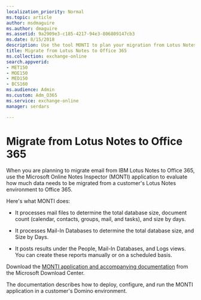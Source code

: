 ```yaml
---
localization_priority: Normal
ms.topic: article
author: msdmaguire
ms.author: dmaguire
ms.assetid: 9a2909e3-c185-4217-94e3-806809147cb3
ms.date: 8/15/2018
description: Use the tool MONTI to plan your migration from Lotus Notes to Office 365.
title: Migrate from Lotus Notes to Office 365
ms.collection: exchange-online
search.appverid:
- MET150
- MOE150
- MED150
- BCS160
ms.audience: Admin
ms.custom: Adm_O365
ms.service: exchange-online
manager: serdars

---
```


# Migrate from Lotus Notes to Office 365

When you are planning to migrate email from IBM Lotus Notes to Office 365, use the Microsoft Online Notes Inspector (MONTI) application to evaluate how much data needs to be migrated from a customer's Lotus Notes environment to Office 365.

Here's what MONTI does:

- It processes mail files to determine the total database size, document count (calendar, contacts, groups, mail, and tasks), and size by days.

- It processes Mail-In Databases to determine the total database size, and Size by Days.

- It posts results under the People, Mail-In Databases, and Logs views. You can create these reports manually or on a scheduled basis.

Download the [MONTI application and accompanying documentation](https://go.microsoft.com/fwlink/p/?LinkId=248641) from the Microsoft Download Center.

The documentation describes how to deploy, configure, and run the MONTI application in a customer's Domino environment.



